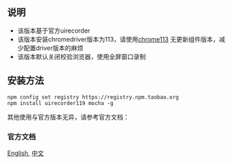 ## 说明
- 该版本基于官方uirecorder
- 该版本安装chromedriver版本为113，请使用[chrome113](https://edgedl.me.gvt1.com/edgedl/release2/chrome/pxdjhchicvhxhf56y2sondqxx4_113.0.5672.93/113.0.5672.93_chrome_installer.exe) 无更新组件版本，减少配置driver版本的麻烦
- 该版本默认关闭校验浏览器，使用全屏窗口录制

## 安装方法

```shell
npm config set registry https://registry.npm.taobao.org
npm install uirecorder119 mocha -g
```

其他使用与官方版本无异，请参考官方文档：

### 官方文档
[English](readme_en.md), [中文](README_zh-cn.md)